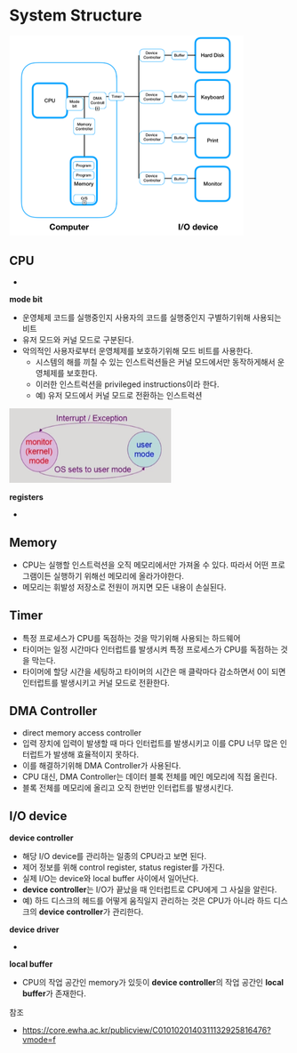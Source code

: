#   System Structure

<img src="./images/system-structure.jpg" alt="메모리상의 프로세스" style="zoom:50%;"/>

## CPU

* 

**mode bit**

* 운영체제 코드를 실행중인지 사용자의 코드를 실행중인지 구별하기위해 사용되는 비트
* 유저 모드와 커널 모드로 구분된다.
* 악의적인 사용자로부터 운영체제를 보호하기위해 모드 비트를 사용한다.
  * 시스템의 해를 끼칠 수 있는 인스트럭션들은 커널 모드에서만 동작하게해서 운영체제를 보호한다.
  * 이러한 인스트럭션을 privileged instructions이라 한다.
  * 예) 유저 모드에서 커널 모드로 전환하는 인스트럭션

![image-20210505124941580](./images/mode-bit.png)

**registers**

* 



## Memory

* CPU는 실행할 인스트럭션을 오직 메모리에서만 가져올 수 있다. 따라서 어떤 프로그램이든 실행하기 위해선 메모리에 올라가야한다.
* 메모리는 휘발성 저장소로 전원이 꺼지면 모든 내용이 손실된다.



## Timer

* 특정 프로세스가 CPU를 독점하는 것을 막기위해 사용되는 하드웨어
* 타이머는 일정 시간마다 인터럽트를 발생시켜 특정 프로세스가 CPU를 독점하는 것을 막는다.
* 타이머에 할당 시간을 세팅하고 타이머의 시간은 매 클락마다 감소하면서 0이 되면 인터럽트를 발생시키고 커널 모드로 전환한다.



## DMA Controller

* direct memory access controller
* 입력 장치에 입력이 발생할 때 마다 인터럽트를 발생시키고 이를 CPU 너무 많은 인터럽트가 발생해 효율적이지 못하다.
* 이를 해결하기위해 DMA Controller가 사용된다.
* CPU 대신, DMA Controller는 데이터 블록 전체를 메인 메모리에 직접 올린다.
* 블록 전체를 메모리에 올리고 오직 한번만 인터럽트를 발생시킨다.



## I/O device

**device controller**

* 해당 I/O device를 관리하는 일종의 CPU라고 보면 된다.
* 제어 정보를 위해 control register, status register를 가진다.
* 실제 I/O는 device와 local buffer 사이에서 일어난다.
* **device controller**는 I/O가 끝났을 때 인터럽트로 CPU에게 그 사실을 알린다.
* 예) 하드 디스크의 헤드를 어떻게 움직일지 관리하는 것은 CPU가 아니라 하드 디스크의 **device controller**가 관리한다.

**device driver**

* 

**local buffer**

* CPU의 작업 공간인 memory가 있듯이 **device controller**의 작업 공간인 **local buffer**가 존재한다.



참조

* https://core.ewha.ac.kr/publicview/C0101020140311132925816476?vmode=f
